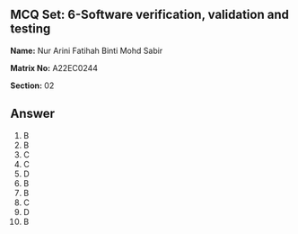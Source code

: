 ## MCQ Set: 6-Software verification, validation and testing

**Name:** Nur Arini Fatihah Binti Mohd Sabir

**Matrix No:** A22EC0244

**Section:** 02

## Answer
1. B
2. B
3. C
4. C
5. D
6. B
7. B
8. C
9. D
10. B
